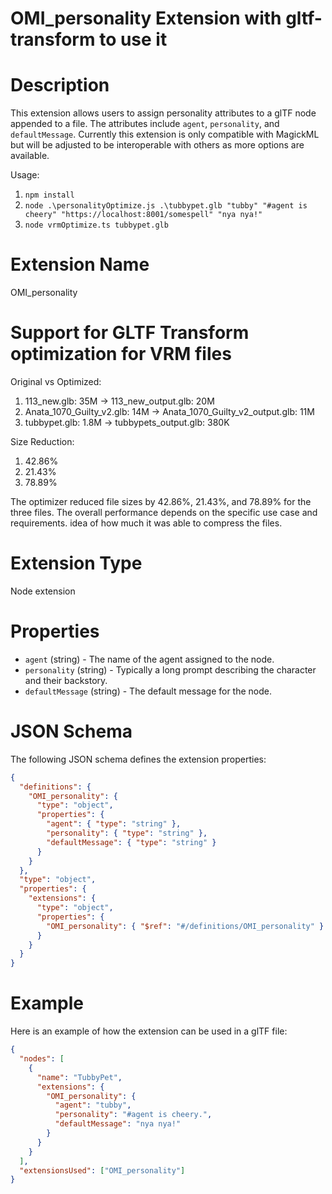 # OMI_personality Extension with gltf-transform to use it

# Description

This extension allows users to assign personality attributes to a glTF node appended to a file. The attributes include `agent`, `personality`, and `defaultMessage`. Currently this extension is only compatible with MagickML but will be adjusted to be interoperable with others as more options are available.

Usage:

1. `npm install`
2. `node .\personalityOptimize.js .\tubbypet.glb "tubby" "#agent is cheery" "https://localhost:8001/somespell" "nya nya!"`
3. `node vrmOptimize.ts tubbypet.glb`

# Extension Name

OMI_personality

# Support for GLTF Transform optimization for VRM files

Original vs Optimized:

1. 113_new.glb: 35M -> 113_new_output.glb: 20M
2. Anata_1070_Guilty_v2.glb: 14M -> Anata_1070_Guilty_v2_output.glb: 11M
3. tubbypet.glb: 1.8M -> tubbypets_output.glb: 380K

Size Reduction:

1. 42.86%
2. 21.43%
3. 78.89%

The optimizer reduced file sizes by 42.86%, 21.43%, and 78.89% for the three files. The overall performance depends on the specific use case and requirements. idea of how much it was able to compress the files.

# Extension Type

Node extension

# Properties

- `agent` (string) - The name of the agent assigned to the node.
- `personality` (string) - Typically a long prompt describing the character and their backstory.
- `defaultMessage` (string) - The default message for the node.

# JSON Schema

The following JSON schema defines the extension properties:

```json
{
  "definitions": {
    "OMI_personality": {
      "type": "object",
      "properties": {
        "agent": { "type": "string" },
        "personality": { "type": "string" },
        "defaultMessage": { "type": "string" }
      }
    }
  },
  "type": "object",
  "properties": {
    "extensions": {
      "type": "object",
      "properties": {
        "OMI_personality": { "$ref": "#/definitions/OMI_personality" }
      }
    }
  }
}
```

# Example

Here is an example of how the extension can be used in a glTF file:

```json
{
  "nodes": [
    {
      "name": "TubbyPet",
      "extensions": {
        "OMI_personality": {
          "agent": "tubby",
          "personality": "#agent is cheery.",
          "defaultMessage": "nya nya!"
        }
      }
    }
  ],
  "extensionsUsed": ["OMI_personality"]
}
```
